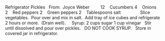 Refrigerator Pickles
 
From:  Joyce Weber    
 
 
12    Cucumbers
4    Onions
2    Red peppers
2    Green peppers
2    Tablespoons salt
    
    
    
Slice vegetables.  Pour over and mix in salt.  Add tray of ice cubes and refrigerate 2 hours or more.  (Drain well).  
 
Syrup:
2 cups sugar
1 cup vinegar
 
Stir until dissolved and pour over pickles.  
DO NOT COOK SYRUP.
 
Store in covered jar in refrigerator.
